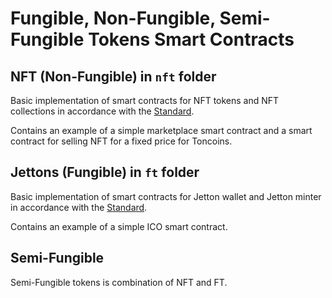 # Fungible, Non-Fungible, Semi-Fungible Tokens Smart Contracts

## NFT (Non-Fungible) in `nft` folder

Basic implementation of smart contracts for NFT tokens and NFT collections in accordance with the [Standard](https://github.com/ton-blockchain/TIPs/issues/62).

Contains an example of a simple marketplace smart contract and a smart contract for selling NFT for a fixed price for Toncoins.

## Jettons (Fungible) in `ft` folder

Basic implementation of smart contracts for Jetton wallet and Jetton minter in accordance with the [Standard](https://github.com/ton-blockchain/TIPs/issues/74).

Contains an example of a simple ICO smart contract.

## Semi-Fungible

Semi-Fungible tokens is combination of NFT and FT.